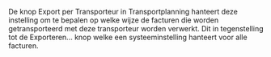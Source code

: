 De knop Export per Transporteur in Transportplanning hanteert deze instelling om te bepalen op welke wijze de facturen die worden getransporteerd met deze transporteur worden verwerkt.
Dit in tegenstelling tot de Exporteren... knop welke een systeeminstelling hanteert voor alle facturen.
